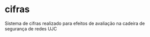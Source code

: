# cifras
 Sistema de cifras realizado para efeitos de avaliação na cadeira de segurança de redes UJC
